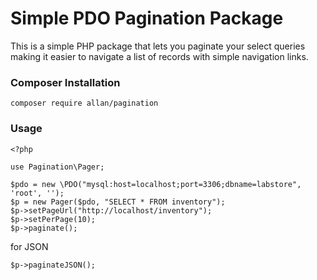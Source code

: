 # Simple PDO Pagination Package

This is a simple PHP package that lets you paginate your select queries 
making it easier to navigate a list of records with simple navigation links.
### Composer Installation

```composer require allan/pagination```

### Usage
```
<?php

use Pagination\Pager;

$pdo = new \PDO("mysql:host=localhost;port=3306;dbname=labstore", 'root', '');
$p = new Pager($pdo, "SELECT * FROM inventory");
$p->setPageUrl("http://localhost/inventory");
$p->setPerPage(10);
$p->paginate();
```

for JSON
```
$p->paginateJSON();
```
